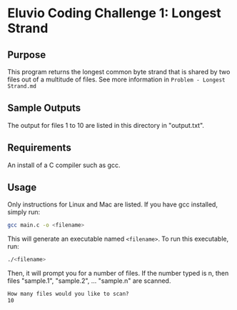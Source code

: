 # Eluvio Coding Challenge 1: Longest Strand

## Purpose

This program returns the longest common byte strand that is shared by two files out of a multitude of files. See more information in `Problem - Longest Strand.md`

## Sample Outputs

The output for files 1 to 10 are listed in this directory in "output.txt".

## Requirements

An install of a C compiler such as gcc.

## Usage

Only instructions for Linux and Mac are listed. If you have gcc installed, simply run: 

```bash
gcc main.c -o <filename>
```

This will generate an executable named `<filename>`. To run this executable, run:

```bash
./<filename>
```

Then, it will prompt you for a number of files. If the number typed is n, then files "sample.1", "sample.2", ... "sample.n" are scanned.

```cmd
How many files would you like to scan?
10
```
